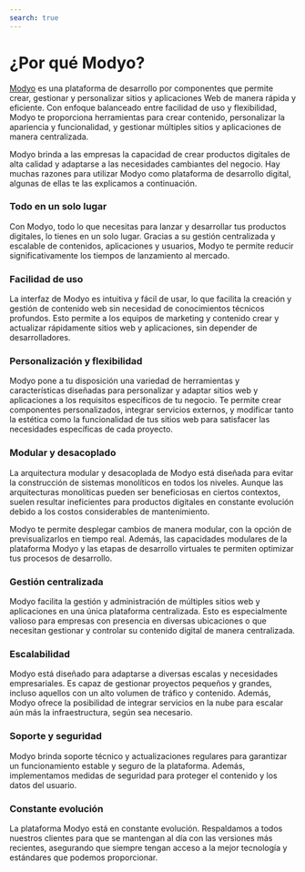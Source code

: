 ```yaml
---
search: true
---
```


# ¿Por qué Modyo?

[Modyo](https://www.modyo.com) es una plataforma de desarrollo por componentes que permite crear, gestionar y personalizar sitios y aplicaciones Web de manera rápida y eficiente. Con enfoque balanceado entre facilidad de uso y flexibilidad, Modyo te proporciona herramientas para crear contenido, personalizar la apariencia y funcionalidad, y gestionar múltiples sitios y aplicaciones de manera centralizada.

Modyo brinda a las empresas la capacidad de crear productos digitales de alta calidad y adaptarse a las necesidades cambiantes del negocio. Hay muchas razones para utilizar Modyo como plataforma de desarrollo digital, algunas de ellas te las explicamos a continuación.

### Todo en un solo lugar

Con Modyo, todo lo que necesitas para lanzar y desarrollar tus productos digitales, lo tienes en un solo lugar. Gracias a su gestión centralizada y escalable de contenidos, aplicaciones y usuarios, Modyo te permite reducir significativamente los tiempos de lanzamiento al mercado.

### Facilidad de uso

La interfaz de Modyo es intuitiva y fácil de usar, lo que facilita la creación y gestión de contenido web sin necesidad de conocimientos técnicos profundos. Esto permite a los equipos de marketing y contenido crear y actualizar rápidamente sitios web y aplicaciones, sin depender de desarrolladores.

### Personalización y flexibilidad

Modyo pone a tu disposición una variedad de herramientas y características diseñadas para personalizar y adaptar sitios web y aplicaciones a los requisitos específicos de tu negocio. Te permite crear componentes personalizados, integrar servicios externos, y modificar tanto la estética como la funcionalidad de tus sitios web para satisfacer las necesidades específicas de cada proyecto.

### Modular y desacoplado

La arquitectura modular y desacoplada de Modyo está diseñada para evitar la construcción de sistemas monolíticos en todos los niveles. Aunque las arquitecturas monolíticas pueden ser beneficiosas en ciertos contextos, suelen resultar ineficientes para productos digitales en constante evolución debido a los costos considerables de mantenimiento.

Modyo te permite desplegar cambios de manera modular, con la opción de previsualizarlos en tiempo real. Además, las capacidades modulares de la plataforma Modyo y las etapas de desarrollo virtuales te permiten optimizar tus procesos de desarrollo.

### Gestión centralizada

Modyo facilita la gestión y administración de múltiples sitios web y aplicaciones en una única plataforma centralizada. Esto es especialmente valioso para empresas con presencia en diversas ubicaciones o que necesitan gestionar y controlar su contenido digital de manera centralizada.

### Escalabilidad

Modyo está diseñado para adaptarse a diversas escalas y necesidades empresariales. Es capaz de gestionar proyectos pequeños y grandes, incluso aquellos con un alto volumen de tráfico y contenido. Además, Modyo ofrece la posibilidad de integrar servicios en la nube para escalar aún más la infraestructura, según sea necesario.

### Soporte y seguridad

Modyo brinda soporte técnico y actualizaciones regulares para garantizar un funcionamiento estable y seguro de la plataforma. Además, implementamos medidas de seguridad para proteger el contenido y los datos del usuario.

### Constante evolución

La plataforma Modyo está en constante evolución. Respaldamos a todos nuestros clientes para que se mantengan al día con las versiones más recientes, asegurando que siempre tengan acceso a la mejor tecnología y estándares que podemos proporcionar.